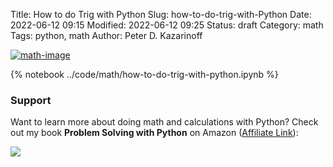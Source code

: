 Title: How to do Trig with Python
Slug: how-to-do-trig-with-Python
Date: 2022-06-12 09:15
Modified: 2022-06-12 09:25
Status: draft
Category: math
Tags: python, math
Author: Peter D. Kazarinoff

[![math-image]({static}/posts/math/images/math-image.png)]({filename}/posts/math/how-to-do-math-with-python.md)

{% notebook ../code/math/how-to-do-trig-with-python.ipynb %}

### Support

Want to learn more about doing math and calculations with Python? Check out my book **Problem Solving with Python** on Amazon ([Affiliate Link](https://www.amazon.com/gp/product/1693405415/ref=as_li_tl?ie=UTF8&camp=1789&creative=9325&creativeASIN=1693405415&linkCode=as2&tag=peterkazarino-20&linkId=5bae1c66b2fc4f944a352f8826f819d1)):

<a target="_blank"  href="https://www.amazon.com/gp/product/1693405415/ref=as_li_tl?ie=UTF8&camp=1789&creative=9325&creativeASIN=1693405415&linkCode=as2&tag=peterkazarino-20&linkId=14354dd726a3531e49b53451b9af1f80"><img border="0" src="//ws-na.amazon-adsystem.com/widgets/q?_encoding=UTF8&MarketPlace=US&ASIN=1693405415&ServiceVersion=20070822&ID=AsinImage&WS=1&Format=_SL250_&tag=peterkazarino-20" ></a>
